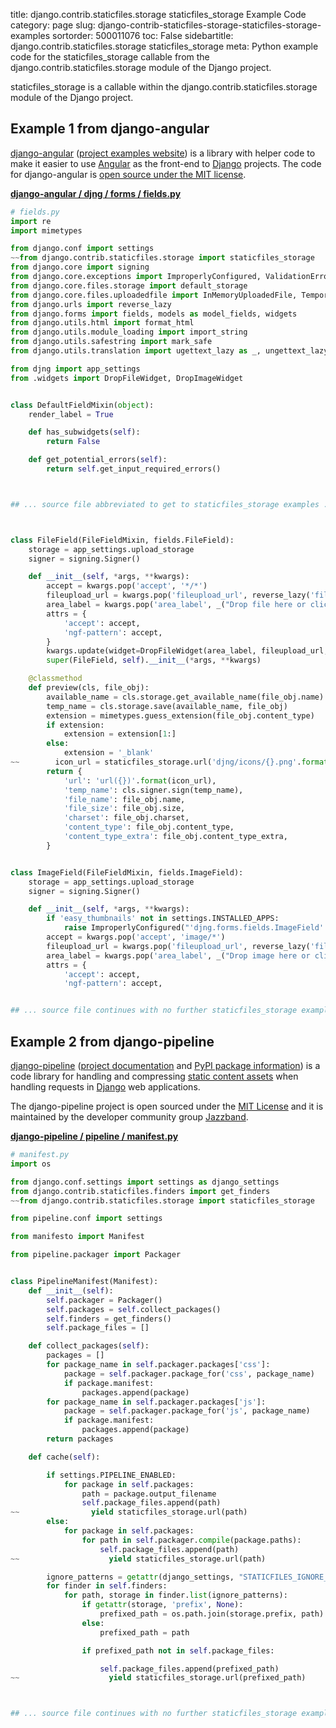 title: django.contrib.staticfiles.storage staticfiles_storage Example Code
category: page
slug: django-contrib-staticfiles-storage-staticfiles-storage-examples
sortorder: 500011076
toc: False
sidebartitle: django.contrib.staticfiles.storage staticfiles_storage
meta: Python example code for the staticfiles_storage callable from the django.contrib.staticfiles.storage module of the Django project.


staticfiles_storage is a callable within the django.contrib.staticfiles.storage module of the Django project.


## Example 1 from django-angular
[django-angular](https://github.com/jrief/django-angular)
([project examples website](https://django-angular.awesto.com/classic_form/))
is a library with helper code to make it easier to use
[Angular](/angular.html) as the front-end to [Django](/django.html) projects.
The code for django-angular is
[open source under the MIT license](https://github.com/jrief/django-angular/blob/master/LICENSE.txt).

[**django-angular / djng / forms / fields.py**](https://github.com/jrief/django-angular/blob/master/djng/forms/fields.py)

```python
# fields.py
import re
import mimetypes

from django.conf import settings
~~from django.contrib.staticfiles.storage import staticfiles_storage
from django.core import signing
from django.core.exceptions import ImproperlyConfigured, ValidationError
from django.core.files.storage import default_storage
from django.core.files.uploadedfile import InMemoryUploadedFile, TemporaryUploadedFile
from django.urls import reverse_lazy
from django.forms import fields, models as model_fields, widgets
from django.utils.html import format_html
from django.utils.module_loading import import_string
from django.utils.safestring import mark_safe
from django.utils.translation import ugettext_lazy as _, ungettext_lazy

from djng import app_settings
from .widgets import DropFileWidget, DropImageWidget


class DefaultFieldMixin(object):
    render_label = True

    def has_subwidgets(self):
        return False

    def get_potential_errors(self):
        return self.get_input_required_errors()



## ... source file abbreviated to get to staticfiles_storage examples ...



class FileField(FileFieldMixin, fields.FileField):
    storage = app_settings.upload_storage
    signer = signing.Signer()

    def __init__(self, *args, **kwargs):
        accept = kwargs.pop('accept', '*/*')
        fileupload_url = kwargs.pop('fileupload_url', reverse_lazy('fileupload'))
        area_label = kwargs.pop('area_label', _("Drop file here or click to upload"))
        attrs = {
            'accept': accept,
            'ngf-pattern': accept,
        }
        kwargs.update(widget=DropFileWidget(area_label, fileupload_url, attrs=attrs))
        super(FileField, self).__init__(*args, **kwargs)

    @classmethod
    def preview(cls, file_obj):
        available_name = cls.storage.get_available_name(file_obj.name)
        temp_name = cls.storage.save(available_name, file_obj)
        extension = mimetypes.guess_extension(file_obj.content_type)
        if extension:
            extension = extension[1:]
        else:
            extension = '_blank'
~~        icon_url = staticfiles_storage.url('djng/icons/{}.png'.format(extension))
        return {
            'url': 'url({})'.format(icon_url),
            'temp_name': cls.signer.sign(temp_name),
            'file_name': file_obj.name,
            'file_size': file_obj.size,
            'charset': file_obj.charset,
            'content_type': file_obj.content_type,
            'content_type_extra': file_obj.content_type_extra,
        }


class ImageField(FileFieldMixin, fields.ImageField):
    storage = app_settings.upload_storage
    signer = signing.Signer()

    def __init__(self, *args, **kwargs):
        if 'easy_thumbnails' not in settings.INSTALLED_APPS:
            raise ImproperlyConfigured("'djng.forms.fields.ImageField' requires 'easy-thubnails' to be installed")
        accept = kwargs.pop('accept', 'image/*')
        fileupload_url = kwargs.pop('fileupload_url', reverse_lazy('fileupload'))
        area_label = kwargs.pop('area_label', _("Drop image here or click to upload"))
        attrs = {
            'accept': accept,
            'ngf-pattern': accept,


## ... source file continues with no further staticfiles_storage examples...

```


## Example 2 from django-pipeline
[django-pipeline](https://github.com/jazzband/django-pipeline)
([project documentation](https://django-pipeline.readthedocs.io/en/latest/)
and
[PyPI package information](https://pypi.org/project/django-pipeline/))
is a code library for handling and compressing
[static content assets](/static-content.html) when handling requests in
[Django](/django.html) web applications.

The django-pipeline project is open sourced under the
[MIT License](https://github.com/jazzband/django-pipeline/blob/master/LICENSE.txt)
and it is maintained by the developer community group
[Jazzband](https://jazzband.co/).

[**django-pipeline / pipeline / manifest.py**](https://github.com/jazzband/django-pipeline/blob/master/pipeline/./manifest.py)

```python
# manifest.py
import os

from django.conf.settings import settings as django_settings
from django.contrib.staticfiles.finders import get_finders
~~from django.contrib.staticfiles.storage import staticfiles_storage

from pipeline.conf import settings

from manifesto import Manifest

from pipeline.packager import Packager


class PipelineManifest(Manifest):
    def __init__(self):
        self.packager = Packager()
        self.packages = self.collect_packages()
        self.finders = get_finders()
        self.package_files = []

    def collect_packages(self):
        packages = []
        for package_name in self.packager.packages['css']:
            package = self.packager.package_for('css', package_name)
            if package.manifest:
                packages.append(package)
        for package_name in self.packager.packages['js']:
            package = self.packager.package_for('js', package_name)
            if package.manifest:
                packages.append(package)
        return packages

    def cache(self):

        if settings.PIPELINE_ENABLED:
            for package in self.packages:
                path = package.output_filename
                self.package_files.append(path)
~~                yield staticfiles_storage.url(path)
        else:
            for package in self.packages:
                for path in self.packager.compile(package.paths):
                    self.package_files.append(path)
~~                    yield staticfiles_storage.url(path)

        ignore_patterns = getattr(django_settings, "STATICFILES_IGNORE_PATTERNS", None)
        for finder in self.finders:
            for path, storage in finder.list(ignore_patterns):
                if getattr(storage, 'prefix', None):
                    prefixed_path = os.path.join(storage.prefix, path)
                else:
                    prefixed_path = path

                if prefixed_path not in self.package_files:

                    self.package_files.append(prefixed_path)
~~                    yield staticfiles_storage.url(prefixed_path)



## ... source file continues with no further staticfiles_storage examples...

```


